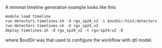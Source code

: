 A minimal timeline generation example looks like this:
```boo
module load timeline
run-detectors-timelines.sh -d rgx_sp24_v2 -i $outDir/hist/detectors
run-detectors-timelines.sh -d rgx_sp24_v2
deploy-timelines.sh -d rgx_sp24_v2 -t rgx/sp24/v2 -D 
```
where $outDir was that used to configure the workflow with qtl model.

